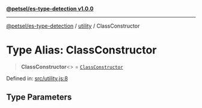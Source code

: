 [**@petsel/es-type-detection v1.0.0**](../../README.md)

***

[@petsel/es-type-detection](../../modules.md) / [utility](../README.md) / ClassConstructor

# Type Alias: ClassConstructor

> **ClassConstructor**\<\> = [`ClassConstructor`](../../function/typedef/type-aliases/ClassConstructor.md)

Defined in: [src/utility.js:8](https://github.com/petsel/es-type-detection/blob/ee065d8dbfab0995c95e9bb864d87647f5391dda/src/utility.js#L8)

## Type Parameters
